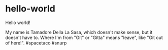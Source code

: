 # hello-world

Hello world!

My name is Tamadore Della La Sasa, which doesn't make sense, but it doesn't have to.
Where I'm from "Git" or "Gitta" means "leave", like "Git out of here!".
#spacetaco #snurp

